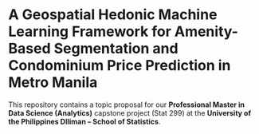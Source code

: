 # A Geospatial Hedonic Machine Learning Framework for Amenity-Based Segmentation and Condominium Price Prediction in Metro Manila

This repository contains a topic proposal for our **Professional Master in Data Science (Analytics)** capstone project (Stat 299) at the **University of the Philippines DIliman – School of Statistics**.
